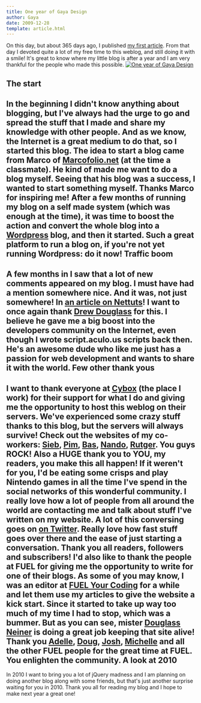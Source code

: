 ```yaml
---
title: One year of Gaya Design
author: Gaya
date: 2009-12-28
template: article.html
---
```

On this day, but about 365 days ago, I published [my first article](http://www.gayadesign.com/diy/garagedoor-effect-using-javascript/). From that day I devoted quite a lot of my free time to this weblog, and still doing it with a smile! It's great to know where my little blog is after a year and I am very thankful for the people who made this possible. [![One year of Gaya Design](/articles/oneyear.jpg "One year of Gaya Design")](http://www.gayadesign.com/general/one-year-of-gaya-design/)<span id="more-626"></span>

The start
---------

 In the beginning I didn't know anything about blogging, but I've always had the urge to go and spread the stuff that I made and share my knowledge with other people. And as we know, the Internet is a great medium to do that, so I started this blog. The idea to start a blog came from Marco of [Marcofolio.net](http://www.marcofolio.net) (at the time a classmate). He kind of made me want to do a blog myself. Seeing that his blog was a success, I wanted to start something myself. Thanks Marco for inspiring me! After a few months of running my blog on a self made system (which was enough at the time), it was time to boost the action and convert the whole blog into a [Wordpress](http://wordpress.org/) blog, and then it started. Such a great platform to run a blog on, if you're not yet running Wordpress: do it now! Traffic boom
------------

 A few months in I saw that a lot of new comments appeared on my blog. I must have had a mention somewhere nice. And it was, not just somewhere! In [an article on Nettuts](http://net.tutsplus.com/articles/web-roundups/best-of-the-web-january/)! I want to once again thank [Drew Douglass](http://dev-tips.com/) for this. I believe he gave me a big boost into the developers community on the Internet, even though I wrote script.aculo.us scripts back then. He's an awesome dude who like me just has a passion for web development and wants to share it with the world. Few other thank yous
--------------------

 I want to thank everyone at [Cybox](http://www.cybox.nl/) (the place I work) for their support for what I do and giving me the opportunity to host this weblog on their servers. We've experienced some crazy stuff thanks to this blog, but the servers will always survive! Check out the websites of my co-workers: [Sieb](http://siebdesign.com/), [Pim](http://hypekid.com), [Bas](http://www.bashendriks.nl/), [Nando](http://www.nando.nl/), [Rutger](http://www.rutgerdragstra.com/). **You guys ROCK!** Also a HUGE thank you to YOU, my readers, you make this all happen! If it weren't for you, I'd be eating some crisps and play Nintendo games in all the time I've spend in the social networks of this wonderful community. I really love how a lot of people from all around the world are contacting me and talk about stuff I've written on my website. A lot of this conversing goes on [on Twitter](http://twitter.com/gayadesign). Really love how fast stuff goes over there and the ease of just starting a conversation. Thank you all readers, followers and subscribers! I'd also like to thank the people at FUEL for giving me the opportunity to write for one of their blogs. As some of you may know, I was an editor at [FUEL Your Coding](http://fuelyourcoding.com/) for a while and let them use my articles to give the website a kick start. Since it started to take up way too much of my time I had to stop, which was a bummer. But as you can see, mister [Douglass Neiner](http://dougneiner.com/) is doing a great job keeping that site alive! Thank you [Adelle](http://adellecharles.com/), [Doug](http://dougneiner.com/), [Josh](http://joshuasmibert.com/), [Michelle](http://michellekrasniak.com/) and all the other FUEL people for the great time at FUEL. You enlighten the community. A look at 2010
--------------

 In 2010 I want to bring you a lot of jQuery madness and I am planning on doing another blog along with some friends, but that's just another surprise waiting for you in 2010. Thank you all for reading my blog and I hope to make next year a great one!